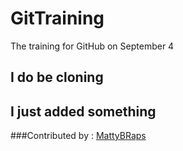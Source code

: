 # GitTraining
The training for GitHub on September 4

## I do be cloning

## I just added something 


###Contributed by : [MattyBRaps](https://github.com/mattbosch)